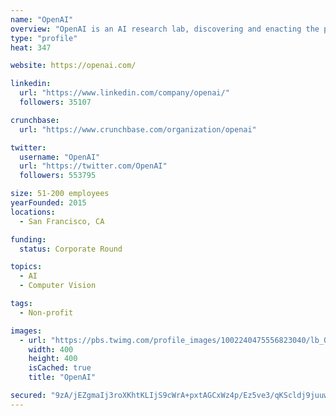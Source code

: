 ```yaml
---
name: "OpenAI"
overview: "OpenAI is an AI research lab, discovering and enacting the path to safe artificial general intelligence."
type: "profile"
heat: 347

website: https://openai.com/

linkedin:
  url: "https://www.linkedin.com/company/openai/"
  followers: 35107

crunchbase:
  url: "https://www.crunchbase.com/organization/openai"

twitter:
  username: "OpenAI"
  url: "https://twitter.com/OpenAI"
  followers: 553795

size: 51-200 employees
yearFounded: 2015
locations:
  - San Francisco, CA

funding:
  status: Corporate Round

topics:
  - AI
  - Computer Vision

tags:
  - Non-profit

images:
  - url: "https://pbs.twimg.com/profile_images/1002240475556823040/lb_Q04CY_400x400.jpg"
    width: 400
    height: 400
    isCached: true
    title: "OpenAI"

secured: "9zA/jEZgmaIj3roXKhtKLIjS9cWrA+pxtAGCxWz4p/Ez5ve3/qKScldj9juuwlDO7K82ADlkhwhtM3n7u/wosvIkOSfYJ6z4WPIfi2r7zbYh8GovFw8+6s8T3oDNZA2GfL81DyaaeXWNwEW+ciav1kqNLV3528OA+qLHbe9N6rEUhUgy60LHH4mjZvn3kb7zpiidRdOeboCSwLdcIkUm/MPnrxmTIyamZOTYCinb3NNVSB2IPdshtF/IsNuUxul/YdJCRtScikb+NEopG+XI/w+TC4n9bjdICs6wNKzl8+pBzk11T1QzOkmGAkuSVU7N5574b5zklD6NwG3pd9SkH60CriuhFUSIWxH0Dt1d8+CYqQ58aKByIKEv6XPBVHgHnBnekEI8V1RF834zFhkwgw5oZaboosmjDnZrdDrDUCc=;DiWQ1yW0iHLtQ/VU0WaWZw=="
---
```


